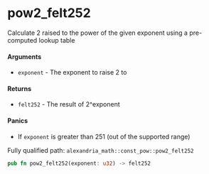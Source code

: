 # pow2_felt252

Calculate 2 raised to the power of the given exponent using a pre-computed lookup table

#### Arguments

- `exponent` - The exponent to raise 2 to

#### Returns

- `felt252` - The result of 2^exponent

#### Panics

- If `exponent` is greater than 251 (out of the supported range)

Fully qualified path: `alexandria_math::const_pow::pow2_felt252`

```rust
pub fn pow2_felt252(exponent: u32) -> felt252
```

